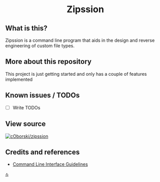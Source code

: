 <center>

# Zipssion

</center>

## What is this?
Zipssion is a command line program that aids in the design and reverse engineering of custom file types.

## More about this repository

This project is just getting started and only has a couple of features implemented

## Known issues / TODOs

- [ ] Write TODOs

## View source

[![cOborski/zipssion](https://img.shields.io/static/v1?label=cOborski&message=zipssion&color=yellow&logo=github)](https://github.com/coborski/zipssion/)


## Credits and references

- [Command Line Interface Guidelines](https://clig.dev/)

[🔝](#zipssion)
